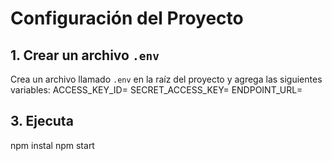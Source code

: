 # Configuración del Proyecto

## 1. Crear un archivo `.env`
Crea un archivo llamado `.env` en la raíz del proyecto y agrega las siguientes variables:
ACCESS_KEY_ID=
SECRET_ACCESS_KEY=
ENDPOINT_URL=

## 3. Ejecuta
npm instal
npm start
